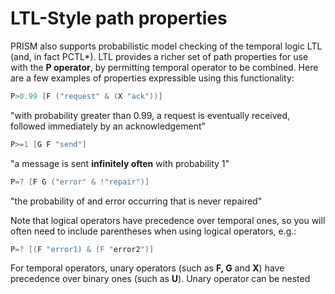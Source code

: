 # LTL-Style path properties

PRISM also supports probabilistic model checking of the temporal logic LTL (and, in fact PCTL*). LTL provides a richer set of path properties for use with the **P operator**, by permitting temporal operator to be combined. Here are a few examples of properties expressible using this functionality:


```c
P>0.99 [F ("request" & (X "ack"))]
```

"with probability greater than 0.99, a request is eventually received, followed immediately by an acknowledgement"

```c
P>=1 [G F "send"]
```

"a message is sent **infinitely often** with probability 1"

```c
P=? [F G ("error" & !"repair")]
```

"the probability of and error occurring that is never repaired"

Note that logical operators have precedence over temporal ones, so you will often need to include parentheses when using logical operators, e.g.:


```c
P=? [(F "error1) & (F "error2")]
```

For temporal operators, unary operators (such as **F, G** and **X**) have precedence over binary ones (such as **U**). Unary operator can be nested 